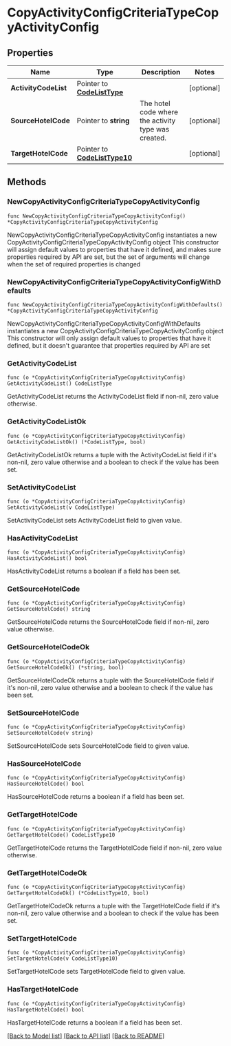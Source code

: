 # CopyActivityConfigCriteriaTypeCopyActivityConfig

## Properties

Name | Type | Description | Notes
------------ | ------------- | ------------- | -------------
**ActivityCodeList** | Pointer to [**CodeListType**](CodeListType.md) |  | [optional] 
**SourceHotelCode** | Pointer to **string** | The hotel code where the activity type was created. | [optional] 
**TargetHotelCode** | Pointer to [**CodeListType10**](CodeListType10.md) |  | [optional] 

## Methods

### NewCopyActivityConfigCriteriaTypeCopyActivityConfig

`func NewCopyActivityConfigCriteriaTypeCopyActivityConfig() *CopyActivityConfigCriteriaTypeCopyActivityConfig`

NewCopyActivityConfigCriteriaTypeCopyActivityConfig instantiates a new CopyActivityConfigCriteriaTypeCopyActivityConfig object
This constructor will assign default values to properties that have it defined,
and makes sure properties required by API are set, but the set of arguments
will change when the set of required properties is changed

### NewCopyActivityConfigCriteriaTypeCopyActivityConfigWithDefaults

`func NewCopyActivityConfigCriteriaTypeCopyActivityConfigWithDefaults() *CopyActivityConfigCriteriaTypeCopyActivityConfig`

NewCopyActivityConfigCriteriaTypeCopyActivityConfigWithDefaults instantiates a new CopyActivityConfigCriteriaTypeCopyActivityConfig object
This constructor will only assign default values to properties that have it defined,
but it doesn't guarantee that properties required by API are set

### GetActivityCodeList

`func (o *CopyActivityConfigCriteriaTypeCopyActivityConfig) GetActivityCodeList() CodeListType`

GetActivityCodeList returns the ActivityCodeList field if non-nil, zero value otherwise.

### GetActivityCodeListOk

`func (o *CopyActivityConfigCriteriaTypeCopyActivityConfig) GetActivityCodeListOk() (*CodeListType, bool)`

GetActivityCodeListOk returns a tuple with the ActivityCodeList field if it's non-nil, zero value otherwise
and a boolean to check if the value has been set.

### SetActivityCodeList

`func (o *CopyActivityConfigCriteriaTypeCopyActivityConfig) SetActivityCodeList(v CodeListType)`

SetActivityCodeList sets ActivityCodeList field to given value.

### HasActivityCodeList

`func (o *CopyActivityConfigCriteriaTypeCopyActivityConfig) HasActivityCodeList() bool`

HasActivityCodeList returns a boolean if a field has been set.

### GetSourceHotelCode

`func (o *CopyActivityConfigCriteriaTypeCopyActivityConfig) GetSourceHotelCode() string`

GetSourceHotelCode returns the SourceHotelCode field if non-nil, zero value otherwise.

### GetSourceHotelCodeOk

`func (o *CopyActivityConfigCriteriaTypeCopyActivityConfig) GetSourceHotelCodeOk() (*string, bool)`

GetSourceHotelCodeOk returns a tuple with the SourceHotelCode field if it's non-nil, zero value otherwise
and a boolean to check if the value has been set.

### SetSourceHotelCode

`func (o *CopyActivityConfigCriteriaTypeCopyActivityConfig) SetSourceHotelCode(v string)`

SetSourceHotelCode sets SourceHotelCode field to given value.

### HasSourceHotelCode

`func (o *CopyActivityConfigCriteriaTypeCopyActivityConfig) HasSourceHotelCode() bool`

HasSourceHotelCode returns a boolean if a field has been set.

### GetTargetHotelCode

`func (o *CopyActivityConfigCriteriaTypeCopyActivityConfig) GetTargetHotelCode() CodeListType10`

GetTargetHotelCode returns the TargetHotelCode field if non-nil, zero value otherwise.

### GetTargetHotelCodeOk

`func (o *CopyActivityConfigCriteriaTypeCopyActivityConfig) GetTargetHotelCodeOk() (*CodeListType10, bool)`

GetTargetHotelCodeOk returns a tuple with the TargetHotelCode field if it's non-nil, zero value otherwise
and a boolean to check if the value has been set.

### SetTargetHotelCode

`func (o *CopyActivityConfigCriteriaTypeCopyActivityConfig) SetTargetHotelCode(v CodeListType10)`

SetTargetHotelCode sets TargetHotelCode field to given value.

### HasTargetHotelCode

`func (o *CopyActivityConfigCriteriaTypeCopyActivityConfig) HasTargetHotelCode() bool`

HasTargetHotelCode returns a boolean if a field has been set.


[[Back to Model list]](../README.md#documentation-for-models) [[Back to API list]](../README.md#documentation-for-api-endpoints) [[Back to README]](../README.md)


